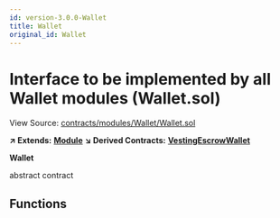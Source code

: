 ```yaml
---
id: version-3.0.0-Wallet
title: Wallet
original_id: Wallet
---
```


# Interface to be implemented by all Wallet modules \(Wallet.sol\)

View Source: [contracts/modules/Wallet/Wallet.sol](https://github.com/remon-nashid/polymath-core/tree/0c5593835be9dcec69d8de5b12eb17bc7cd77adc/contracts/modules/Wallet/Wallet.sol)

**↗ Extends:** [**Module**](module.md) **↘ Derived Contracts:** [**VestingEscrowWallet**](vestingescrowwallet.md)

**Wallet**

abstract contract

## Functions

